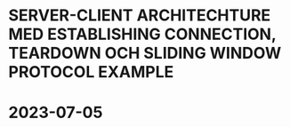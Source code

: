 # SERVER-CLIENT ARCHITECHTURE MED ESTABLISHING CONNECTION, TEARDOWN OCH SLIDING WINDOW PROTOCOL EXAMPLE
# 2023-07-05
